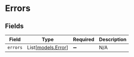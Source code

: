 # Errors


## Fields

| Field                                    | Type                                     | Required                                 | Description                              |
| ---------------------------------------- | ---------------------------------------- | ---------------------------------------- | ---------------------------------------- |
| `errors`                                 | List[[models.Error](../models/error.md)] | :heavy_minus_sign:                       | N/A                                      |